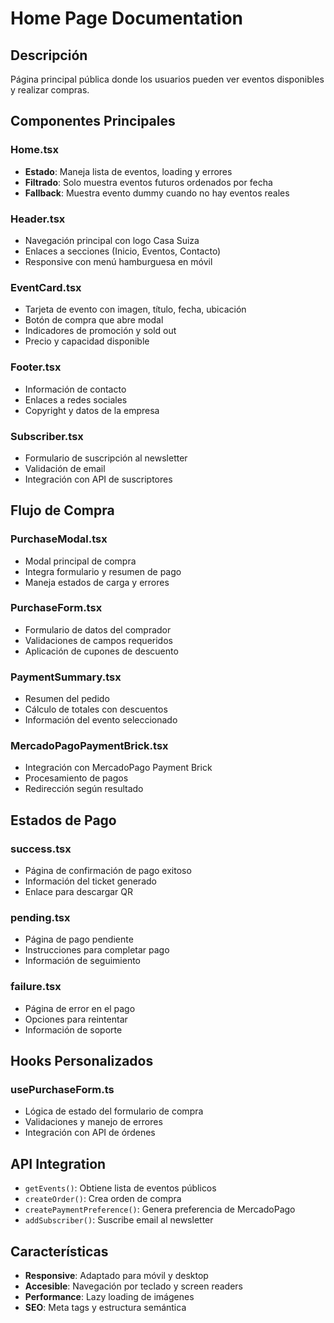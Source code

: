 # Home Page Documentation

## Descripción
Página principal pública donde los usuarios pueden ver eventos disponibles y realizar compras.

## Componentes Principales

### Home.tsx
- **Estado**: Maneja lista de eventos, loading y errores
- **Filtrado**: Solo muestra eventos futuros ordenados por fecha
- **Fallback**: Muestra evento dummy cuando no hay eventos reales

### Header.tsx
- Navegación principal con logo Casa Suiza
- Enlaces a secciones (Inicio, Eventos, Contacto)
- Responsive con menú hamburguesa en móvil

### EventCard.tsx
- Tarjeta de evento con imagen, título, fecha, ubicación
- Botón de compra que abre modal
- Indicadores de promoción y sold out
- Precio y capacidad disponible

### Footer.tsx
- Información de contacto
- Enlaces a redes sociales
- Copyright y datos de la empresa

### Subscriber.tsx
- Formulario de suscripción al newsletter
- Validación de email
- Integración con API de suscriptores

## Flujo de Compra

### PurchaseModal.tsx
- Modal principal de compra
- Integra formulario y resumen de pago
- Maneja estados de carga y errores

### PurchaseForm.tsx
- Formulario de datos del comprador
- Validaciones de campos requeridos
- Aplicación de cupones de descuento

### PaymentSummary.tsx
- Resumen del pedido
- Cálculo de totales con descuentos
- Información del evento seleccionado

### MercadoPagoPaymentBrick.tsx
- Integración con MercadoPago Payment Brick
- Procesamiento de pagos
- Redirección según resultado

## Estados de Pago

### success.tsx
- Página de confirmación de pago exitoso
- Información del ticket generado
- Enlace para descargar QR

### pending.tsx
- Página de pago pendiente
- Instrucciones para completar pago
- Información de seguimiento

### failure.tsx
- Página de error en el pago
- Opciones para reintentar
- Información de soporte

## Hooks Personalizados

### usePurchaseForm.ts
- Lógica de estado del formulario de compra
- Validaciones y manejo de errores
- Integración con API de órdenes

## API Integration
- `getEvents()`: Obtiene lista de eventos públicos
- `createOrder()`: Crea orden de compra
- `createPaymentPreference()`: Genera preferencia de MercadoPago
- `addSubscriber()`: Suscribe email al newsletter

## Características
- **Responsive**: Adaptado para móvil y desktop
- **Accesible**: Navegación por teclado y screen readers
- **Performance**: Lazy loading de imágenes
- **SEO**: Meta tags y estructura semántica